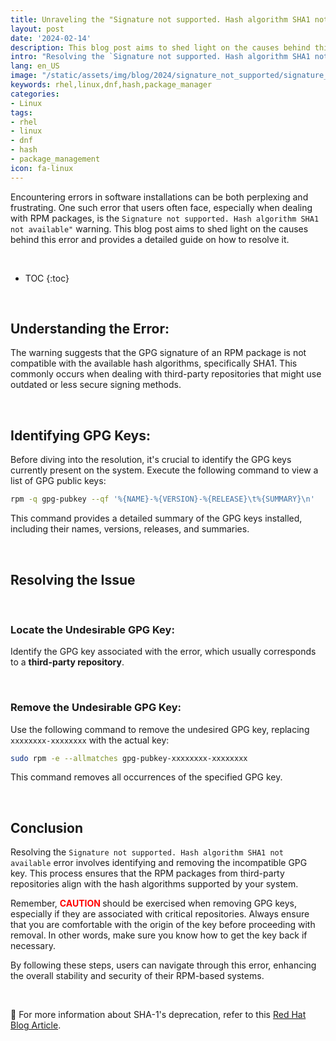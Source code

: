 ```yaml
---
title: Unraveling the "Signature not supported. Hash algorithm SHA1 not available" Error
layout: post
date: '2024-02-14'
description: This blog post aims to shed light on the causes behind this error and provides a detailed guide on how to resolve it.
intro: "Resolving the `Signature not supported. Hash algorithm SHA1 not available` error involves identifying and removing the incompatible GPG key. This process ensures that the RPM packages from third-party repositories align with the hash algorithms supported by your system."
lang: en_US
image: "/static/assets/img/blog/2024/signature_not_supported/signature_not_supported.jpg"
keywords: rhel,linux,dnf,hash,package_manager
categories:
- Linux
tags:
- rhel
- linux
- dnf
- hash
- package_management
icon: fa-linux
---
```



Encountering errors in  software installations can be both perplexing and frustrating. One such error that users often face, especially when dealing with RPM packages, is the `Signature not supported. Hash algorithm SHA1 not available"` warning. This blog post aims to shed light on the causes behind this error and provides a detailed guide on how to resolve it.

<br>

* TOC 
{:toc}

<br>

## Understanding the Error:

The warning suggests that the GPG signature of an RPM package is not compatible with the available hash algorithms, specifically SHA1. This commonly occurs when dealing with third-party repositories that might use outdated or less secure signing methods.

<br>

## Identifying GPG Keys:

Before diving into the resolution, it's crucial to identify the GPG keys currently present on the system. Execute the following command to view a list of GPG public keys:

```bash
rpm -q gpg-pubkey --qf '%{NAME}-%{VERSION}-%{RELEASE}\t%{SUMMARY}\n'
```

This command provides a detailed summary of the GPG keys installed, including their names, versions, releases, and summaries.

<br>

## Resolving the Issue

<br>

### Locate the Undesirable GPG Key:
Identify the GPG key associated with the error, which usually corresponds to a **third-party repository**.

<br>

### Remove the Undesirable GPG Key:
Use the following command to remove the undesired GPG key, replacing `xxxxxxxx-xxxxxxxx` with the actual key:


```bash
sudo rpm -e --allmatches gpg-pubkey-xxxxxxxx-xxxxxxxx
```
This command removes all occurrences of the specified GPG key.

<br>

## Conclusion

Resolving the `Signature not supported. Hash algorithm SHA1 not available` error involves identifying and removing the incompatible GPG key. This process ensures that the RPM packages from third-party repositories align with the hash algorithms supported by your system.

Remember, **<span style="color: red;">CAUTION </span>** should be exercised when removing GPG keys, especially if they are associated with critical repositories. Always ensure that you are comfortable with the origin of the key before proceeding with removal. In other words, make sure you know how to get the key back if necessary.

By following these steps, users can navigate through this error, enhancing the overall stability and security of their RPM-based systems.

<br>

📝 For more information about SHA-1's deprecation, refer to this [Red Hat Blog Article](https://www.redhat.com/en/blog/rhel-security-sha-1-package-signatures-distrusted-rhel-9).


